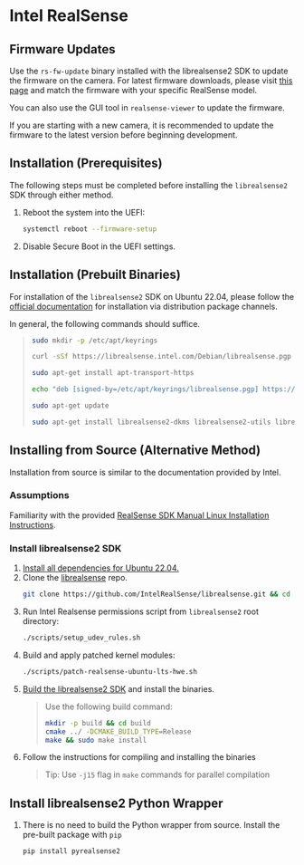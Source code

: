 # Intel RealSense

## Firmware Updates

Use the `rs-fw-update` binary installed with the librealsense2 SDK to update the firmware on the camera. For latest firmware downloads, please visit [this page](https://dev.intelrealsense.com/docs/firmware-releases) and match the firmware with your specific RealSense model.

You can also use the GUI tool in `realsense-viewer` to update the firmware.

If you are starting with a new camera, it is recommended to update the firmware to the latest version before beginning development.

## Installation (Prerequisites)

The following steps must be completed before installing the `librealsense2` SDK through either method.

1. Reboot the system into the UEFI:
   ```sh
   systemctl reboot --firmware-setup
   ```
2. Disable Secure Boot in the UEFI settings.

## Installation (Prebuilt Binaries)

For installation of the `librealsense2` SDK on Ubuntu 22.04, please follow the [official documentation](https://github.com/IntelRealSense/librealsense/blob/master/doc/distribution_linux.md) for installation via distribution package channels.

In general, the following commands should suffice.

> ```sh
> sudo mkdir -p /etc/apt/keyrings
>
> curl -sSf https://librealsense.intel.com/Debian/librealsense.pgp | sudo tee /etc/apt/keyrings/librealsense.pgp > /dev/null
>
> sudo apt-get install apt-transport-https
>
> echo "deb [signed-by=/etc/apt/keyrings/librealsense.pgp] https://librealsense.intel.com/Debian/apt-repo `lsb_release -cs` main" | sudo tee /etc/apt/sources.list.d/librealsense.list
>
> sudo apt-get update
>
> sudo apt-get install librealsense2-dkms librealsense2-utils librealsense2-dev
> ```

## Installing from Source (Alternative Method)

Installation from source is similar to the documentation provided by Intel.

### Assumptions

Familiarity with the provided [RealSense SDK Manual Linux Installation Instructions](https://github.com/IntelRealSense/librealsense/blob/master/doc/installation.md).

### Install librealsense2 SDK

1. [Install all dependencies for Ubuntu 22.04.](https://dev.intelrealsense.com/docs/compiling-librealsense-for-linux-ubuntu-guide#install-dependencies)
2. Clone the [librealsense](https://github.com/IntelRealSense/librealsense) repo.
   ```sh
   git clone https://github.com/IntelRealSense/librealsense.git && cd librealsense
   ```
3. Run Intel Realsense permissions script from `librealsense2` root directory:
   ```sh
   ./scripts/setup_udev_rules.sh
   ```
4. Build and apply patched kernel modules:
   ```sh
   ./scripts/patch-realsense-ubuntu-lts-hwe.sh
   ```
5. [Build the librealsense2 SDK](https://dev.intelrealsense.com/docs/compiling-librealsense-for-linux-ubuntu-guide#building-librealsense2-sdk) and install the binaries.
   > Use the following build command:
   >
   > ```sh
   > mkdir -p build && cd build
   > cmake ../ -DCMAKE_BUILD_TYPE=Release
   > make && sudo make install
   > ```
6. Follow the instructions for compiling and installing the binaries
   > Tip: Use `-j15` flag in `make` commands for parallel compilation

## Install librealsense2 Python Wrapper

1. There is no need to build the Python wrapper from source. Install the pre-built package with `pip`
   ```sh
   pip install pyrealsense2
   ```
